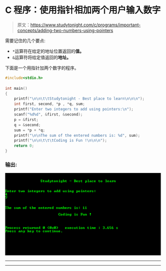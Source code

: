 # C 程序：使用指针相加两个用户输入数字

> 原文：<https://www.studytonight.com/c/programs/important-concepts/adding-two-numbers-using-pointers>

需要记住的几个要点:

*   `*`运算符在给定的地址位置返回的**值。**
*   `&`运算符将给定值返回的**地址。**

下面是一个用指针加两个数字的程序。

```cpp
#include<stdio.h>

int main()
{
    printf("\n\n\t\tStudytonight - Best place to learn\n\n\n");
    int first, second, *p , *q, sum;
    printf("Enter two integers to add using pointers:\n");
    scanf("%d%d", &first, &second);
    p = &first;
    q = &second;
    sum = *p + *q;
    printf("\n\nThe sum of the entered numbers is: %d", sum);
    printf("\n\n\t\t\tCoding is Fun !\n\n\n");
    return 0;
}
```

### 输出:

![C program output for Adding two numbers using pointers](img/caeb8236a3db07c236309c3896786708.png)

* * *

* * *